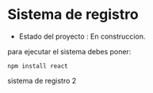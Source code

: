 <h1>Sistema de registro</h1>

- Estado del proyecto :  En construccion.

para ejecutar el sistema debes poner:

```npm install react```

sistema de registro 2
